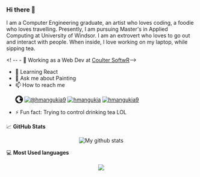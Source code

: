 ### Hi there 👋

I am a Computer Engineering graduate, an artist who loves coding, a foodie who loves travelling. Presently, I am pursuing Master's in Applied Computing at University of Windsor. I am an extrovert who loves to go out and interact with people. When inside, I love working on my laptop, while sipping tea.

<! -- - 🔭 Working as a Web Dev at [Coulter SoftwR](https://www.communitech.ca/)-->
- 🌱 Learning React
- 💬 Ask me about Painting
- 📫 How to reach me<p><a href="http://www.hetalmangukia.com/" target="blank"><img align="center" src="https://raw.githubusercontent.com/iconic/open-iconic/master/svg/globe.svg" alt="@hmangukia" height="20" width="20" /></a> <a href="https://medium.com/@hmangukia9" target="blank"><img align="center" src="https://cdn.jsdelivr.net/npm/simple-icons@3.0.1/icons/medium.svg" alt="@hmangukia9" height="20" width="20" /></a> <a href="https://www.linkedin.com/in/hmangukia/" target="blank"><img align="center" src="https://cdn.jsdelivr.net/npm/simple-icons@3.0.1/icons/linkedin.svg" alt="hmangukia" height="20" width="20" /></a> <a href="https://twitter.com/hmangukia9" target="blank"><img align="center" src="https://cdn.jsdelivr.net/npm/simple-icons@3.0.1/icons/twitter.svg" alt="hmangukia9" height="20" width="20" /></a></p>
- ⚡ Fun fact: Trying to control drinking tea LOL


📈 **GitHub Stats**
<p align="center"><img src="https://github-readme-stats.vercel.app/api?username=hmangukia&show_icons=true&theme=dracula" alt="My github stats" />  
  <br>
  
  
  💻 **Most Used languages**
  <p align="center">
  <img align="center" src="https://github-readme-stats.vercel.app/api/top-langs/?username=hmangukia&layout=compact&theme=dracula" />
 </p>
